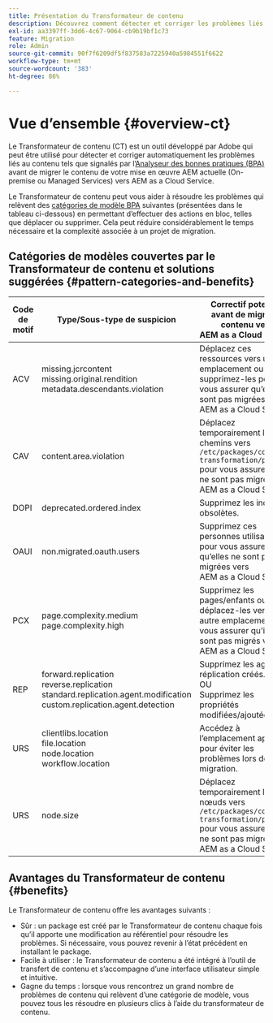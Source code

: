 ```yaml
---
title: Présentation du Transformateur de contenu
description: Découvrez comment détecter et corriger les problèmes liés au contenu signalés par la BPA à l’aide de Content Transformer.
exl-id: aa3397ff-3dd6-4c67-9064-cb9b19bf1c73
feature: Migration
role: Admin
source-git-commit: 90f7f6209df5f837583a7225940a5984551f6622
workflow-type: tm+mt
source-wordcount: '383'
ht-degree: 86%

---
```


# Vue d’ensemble {#overview-ct}

Le Transformateur de contenu (CT) est un outil développé par Adobe qui peut être utilisé pour détecter et corriger automatiquement les problèmes liés au contenu tels que signalés par l’[Analyseur des bonnes pratiques (BPA)](/help/journey-migration/best-practices-analyzer/overview-best-practices-analyzer.md) avant de migrer le contenu de votre mise en œuvre AEM actuelle (On-premise ou Managed Services) vers AEM as a Cloud Service.

Le Transformateur de contenu peut vous aider à résoudre les problèmes qui relèvent des [catégories de modèle BPA](https://experienceleague.adobe.com/docs/experience-manager-pattern-detection/table-of-contents/aso.html?lang=fr) suivantes (présentées dans le tableau ci-dessous) en permettant d’effectuer des actions en bloc, telles que déplacer ou supprimer. Cela peut réduire considérablement le temps nécessaire et la complexité associée à un projet de migration.

## Catégories de modèles couvertes par le Transformateur de contenu et solutions suggérées {#pattern-categories-and-benefits}

| Code de motif | Type/Sous-type de suspicion | Correctif potentiel avant de migrer le contenu vers AEM as a Cloud Service |
|--------------|--------------------------------------------------------------------------------------------------------------------|------------------------------------------------------------------------------------------------------------------------------------|
| ACV | missing.jcrcontent <br> missing.original.rendition <br> metadata.descendants.violation | Déplacez ces ressources vers un autre emplacement ou supprimez-les pour vous assurer qu’elles ne sont pas migrées vers AEM as a Cloud Service. |
| CAV | content.area.violation | Déplacez temporairement les chemins vers `/etc/packages/content-transformation/paths` pour vous assurer qu’ils ne sont pas migrés vers AEM as a Cloud Service. |
| DOPI | deprecated.ordered.index | Supprimez les index obsolètes. |
| OAUI | non.migrated.oauth.users | Supprimez ces personnes utilisatrices pour vous assurer qu’elles ne sont pas migrées vers AEM as a Cloud Service. |
| PCX | page.complexity.medium <br> page.complexity.high | Supprimez les pages/enfants ou déplacez-les vers un autre emplacement pour vous assurer qu’ils ne sont pas migrés vers AEM as a Cloud Service. |
| REP | forward.replication <br> reverse.replication <br> standard.replication.agent.modification <br> custom.replication.agent.detection | Supprimez les agents de réplication créés. <br> OU <br> Supprimez les propriétés modifiées/ajoutées. |
| URS | clientlibs.location <br> file.location <br> node.location <br> workflow.location | Accédez à l’emplacement approprié pour éviter les problèmes lors de la migration. |
| URS | node.size | Déplacez temporairement les nœuds vers `/etc/packages/content-transformation/paths` pour vous assurer qu’ils ne sont pas migrés vers AEM as a Cloud Service. |

## Avantages du Transformateur de contenu {#benefits}

Le Transformateur de contenu offre les avantages suivants :

* Sûr : un package est créé par le Transformateur de contenu chaque fois qu’il apporte une modification au référentiel pour résoudre les problèmes. Si nécessaire, vous pouvez revenir à l’état précédent en installant le package.
* Facile à utiliser : le Transformateur de contenu a été intégré à l’outil de transfert de contenu et s’accompagne d’une interface utilisateur simple et intuitive.
* Gagne du temps : lorsque vous rencontrez un grand nombre de problèmes de contenu qui relèvent d’une catégorie de modèle, vous pouvez tous les résoudre en plusieurs clics à l’aide du transformateur de contenu.
